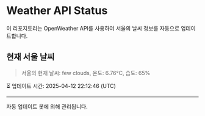 
# Weather API Status

이 리포지토리는 OpenWeather API를 사용하여 서울의 날씨 정보를 자동으로 업데이트합니다.

## 현재 서울 날씨
> 서울의 현재 날씨: few clouds, 온도: 6.76°C, 습도: 65%

⏳ 업데이트 시간: 2025-04-12 22:12:46 (UTC)

---
자동 업데이트 봇에 의해 관리됩니다.
